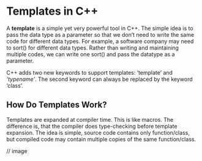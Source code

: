 # Templates in C++

A **template** is a simple yet very powerful tool in C++. The simple idea is to pass the data type as a parameter so that we don’t need to write the same code for different data types. For example, a software company may need to sort() for different data types. Rather than writing and maintaining multiple codes, we can write one sort() and pass the datatype as a parameter.

C++ adds two new keywords to support templates: ‘template’ and _‘typename’_. The second keyword can always be replaced by the keyword ‘class’.

## How Do Templates Work?

Templates are expanded at compiler time. This is like macros. The difference is, that the compiler does type-checking before template expansion. The idea is simple, source code contains only function/class, but compiled code may contain multiple copies of the same function/class.

// image
